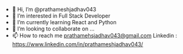 - 👋 Hi, I’m @prathameshjadhav043
- 👀 I’m interested in Full Stack Developer
- 🌱 I’m currently learning React and Python
- 💞️ I’m looking to collaborate on ...
- 📫 How to reach me prathamehsjadhav043@gmail.com
                     Linkedin : https://www.linkedin.com/in/prathameshjadhav043/
